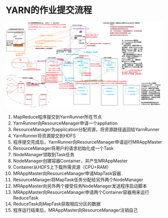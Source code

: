 # YARN的作业提交流程

![img](6-YARN的作业提交流程.assets/20171203085154016.jpg)

1. MapReduce程序提交到YarnRunner所在节点
2. YarnRunner向ResourceManager申请一个appliation
3. ResourceManager为application分配资源，将资源路径返回给YarnRunner
4. YarnRunner将资源提交到HDFS
5. 程序提交完成后，YarnRunner向ResourceManager申请运行MRAppMaster
6. ResourceManager将用户的请求初始化成一个Task
7. NodeManager领取到Task任务
8. NodeManager创建容器Container，并产生MRAppMaster
9. Container从HDFS上下载所需资源（CPU+RAM）
10. MRAppMaster向ResourceManager申请MapTask容器
11. ResourceManager将MapTask任务分配给另外两个NodeManager
12. MRAppMaster向另外两个接受任务NodeManager发送程序启动脚本
13. MRAppMaster向ResourceManager申请两个Container容器用来运行ReduceTask
14. ReduceTask向MapTask获取相应分区的数据
15. 程序运行结束后，MRAppMaster向ResourceManager注销自己